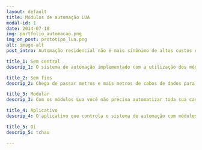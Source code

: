 ```yaml
---
layout: default
title: Módulos de automação LUA
modal-id: 1
date: 2014-07-18
img: portfolio_automacao.png
img_on_post: prototipo_lua.png
alt: image-alt
post_intro: Automação residencial não é mais sinônimo de altos custos e muita mão de obra para instalação. Com os módulos Lua você passa a ter controle total de sua iluminação através do seu smartphone possibilitando agendamentos de acionamento e configuração de cenários de maneira fácil e rápida. E não pára por aí, os módulos Lua também são capazes de controlar o acionamento de bombas de piscina, motores de cortinas, abertura de portões de garagem e muito mais.

title_1: Sem central
descrip_1: O sistema de automação implementado com a utilização dos módulos Lua é difuso, isto é, não necessita de uma central para funcionar.

title_2: Sem fios
descrip_2: Chega de passar metros e mais metros de cabos de dados para implementar sistemas de automação. Toda a comunicação dos módulos Lua é realizada de maneira sem fio.

title_3: Modular
descrip_3: Com os módulos Lua você não precisa automatizar toda sua casa de uma só vez. Se quiser começar automatizando apenas um ponto de iluminação e meses depois quiser automatizar toda sua sala, sua cozinha e seu quarto, não tem problema algum!

title_4: Aplicativo
descrip_4: O aplicativo que controla o sistema de automação com módulos Lua é de fácil utilização, personalizável de acordo com o que o usuário quiser e compatível com as plataformas Android e IOS. 

title_5: Oi
descrip_5: tchau

---
```

